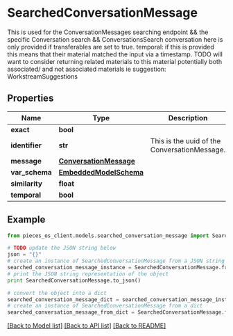 # SearchedConversationMessage

This is used for the ConversationMessages searching endpoint && the specific Conversation search && ConversationsSearch  conversation here is only provided if transferables are set to true.  temporal: if this is provided this means that their material matched the input via a timestamp.  TODO will want to consider returning related materials to this material potentially both associated/ and not associated materials ie suggestion: WorkstreamSuggestions

## Properties
Name | Type | Description | Notes
------------ | ------------- | ------------- | -------------
**exact** | **bool** |  | 
**identifier** | **str** | This is the uuid of the ConversationMessage. | 
**message** | [**ConversationMessage**](ConversationMessage.md) |  | [optional] 
**var_schema** | [**EmbeddedModelSchema**](EmbeddedModelSchema.md) |  | [optional] 
**similarity** | **float** |  | 
**temporal** | **bool** |  | [optional] 

## Example

```python
from pieces_os_client.models.searched_conversation_message import SearchedConversationMessage

# TODO update the JSON string below
json = "{}"
# create an instance of SearchedConversationMessage from a JSON string
searched_conversation_message_instance = SearchedConversationMessage.from_json(json)
# print the JSON string representation of the object
print SearchedConversationMessage.to_json()

# convert the object into a dict
searched_conversation_message_dict = searched_conversation_message_instance.to_dict()
# create an instance of SearchedConversationMessage from a dict
searched_conversation_message_from_dict = SearchedConversationMessage.from_dict(searched_conversation_message_dict)
```
[[Back to Model list]](../README.md#documentation-for-models) [[Back to API list]](../README.md#documentation-for-api-endpoints) [[Back to README]](../README.md)


